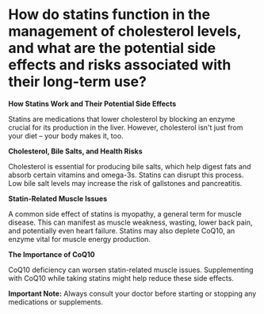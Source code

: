# How do statins function in the management of cholesterol levels, and what are the potential side effects and risks associated with their long-term use?

**How Statins Work and Their Potential Side Effects**

Statins are medications that lower cholesterol by blocking an enzyme crucial for its production in the liver. However, cholesterol isn't just from your diet – your body makes it, too.

**Cholesterol, Bile Salts, and Health Risks**

Cholesterol is essential for producing bile salts, which help digest fats and absorb certain vitamins and omega-3s. Statins can disrupt this process. Low bile salt levels may increase the risk of gallstones and pancreatitis.

**Statin-Related Muscle Issues**

A common side effect of statins is myopathy, a general term for muscle disease. This can manifest as muscle weakness, wasting, lower back pain, and potentially even heart failure. Statins may also deplete CoQ10, an enzyme vital for muscle energy production.

**The Importance of CoQ10**

CoQ10 deficiency can worsen statin-related muscle issues. Supplementing with CoQ10 while taking statins might help reduce these side effects.

**Important Note:** Always consult your doctor before starting or stopping any medications or supplements.